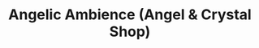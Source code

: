 ---
title: "Angelic Ambience (Angel & Crystal Shop)"
url: /thurles/angelic-ambience-angel-und-crystal-shop/
shop: Kramladen
---